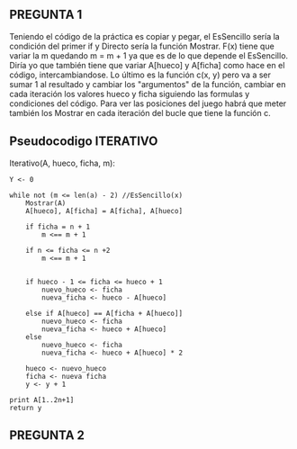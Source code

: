 ## PREGUNTA 1

Teniendo el código de la práctica es copiar y pegar, el EsSencillo sería la condición del primer if y Directo sería la función Mostrar. F(x) tiene que variar la m quedando m = m + 1 ya que es de lo 
que depende el EsSencillo. Diría yo que también tiene que variar A[hueco] y A[ficha] como hace en el código, intercambiandose. Lo último es la función c(x, y) pero va a ser sumar 1 al resultado y 
cambiar los "argumentos" de la función, cambiar en cada iteración los valores hueco y ficha siguiendo las formulas y condiciones del código. Para ver las posiciones del juego habrá que meter también los
Mostrar en cada iteración del bucle que tiene la función c.

## Pseudocodigo ITERATIVO

Iterativo(A, hueco, ficha, m):
	
	Y <- 0
	
	while not (m <= len(a) - 2) //EsSencillo(x)
		Mostrar(A)
		A[hueco], A[ficha] = A[ficha], A[hueco] 	
		
		if ficha = n + 1 
			m <== m + 1 
			
		if n <= ficha <= n +2  
			m <== m + 1 
	
		
		if hueco - 1 <= ficha <= hueco + 1
			nuevo_hueco <- ficha
			nueva_ficha <- hueco - A[hueco]
		
		else if A[hueco] == A[ficha + A[hueco]]
			nuevo_hueco <- ficha
			nueva_ficha <- hueco + A[hueco]
		else
			nuevo_hueco <- ficha
			nueva_ficha <- hueco + A[hueco]	* 2
	
		hueco <- nuevo_hueco
		ficha <- nueva ficha
		y <- y + 1 
	
	print A[1..2n+1]
	return y


## PREGUNTA 2